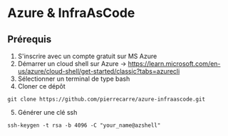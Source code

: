 # Azure & InfraAsCode

## Prérequis

1. S'inscrire avec un compte gratuit sur MS Azure
2. Démarrer un cloud shell sur Azure -> https://learn.microsoft.com/en-us/azure/cloud-shell/get-started/classic?tabs=azurecli
3. Sélectionner un terminal de type bash 
4. Cloner ce dépôt
```
git clone https://github.com/pierrecarre/azure-infraascode.git
```
5. Générer une clé ssh
```
ssh-keygen -t rsa -b 4096 -C "your_name@azshell"
```
